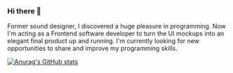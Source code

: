 ### Hi there 👋

Former sound designer, I discovered a huge pleasure in programming. Now I'm acting as a Frontend software developer to turn the UI mockups into an elegant final product up and running. I'm currently looking for new opportunities to share and improve my programming skills.

<!--
**GutuGaluppo/GutuGaluppo** is a ✨ _special_ ✨ repository because its `README.md` (this file) appears on your GitHub profile.

Here are some ideas to get you started:

- 🔭 I’m currently working on ... SuperVista
- 🌱 I’m currently learning ... Redux, Firebase, GraphQL, Jest
- 👯 I’m looking to collaborate on ... React.js
- 🤔 I’m looking for help with ... AWS
- 💬 Ask me about ... Anything 😄
- 📫 How to reach me: ...
- ⚡ Fun fact: ...
-->


[![Anurag's GitHub stats](https://github-readme-stats.vercel.app/api?username=GutuGaluppo&show_icons=true&theme=radical&bg_color=45deg,black,silver,grey)](https://github.com/anuraghazra/github-readme-stats)
